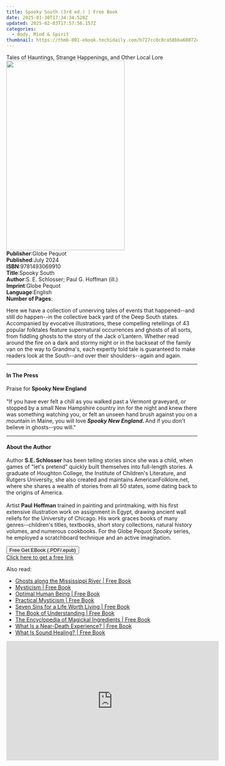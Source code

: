 ```yaml
---
title: Spooky South (3rd ed.) | Free Book
date: 2025-01-30T17:34:34.520Z
updated: 2025-02-03T17:57:56.157Z
categories:
  - Body, Mind & Spirit
thumbnail: https://thmb-001-ebook.techidaily.com/b727cc8c8ca58bba60872efc8f5bad86882bac40cd565ce8770058d7a45b494a.jpg
---
```

<main id="book-container">
  <div class="flex flex-col">
    <div class="book-brief flex-1 py-6 px-4 sm:p-6 md:py-10 md:px-8">
      <!-- brief-->
      <div class="book-brief-main">
        Tales of Hauntings, Strange Happenings, and Other Local Lore
      </div>
    </div>
    <div
      class="book-meta-info flex-1 grid gap-4 col-start-1 col-end-3 row-start-1 sm:mb-6 sm:grid-cols-4 lg:gap-6 lg:col-start-2 lg:row-end-6 lg:row-span-6 lg:mb-0"
    >
      <div
        class="book-meta-info-left place-content-center mt-4 p-4 text-sm leading-6 col-start-2 col-span-2 dark:text-slate-400"
      >
        <img
          class="w-full h-500 object-cover rounded-lg sm:h-255 sm:col-span-2 lg:col-span-full"
          src="https://img-001-ebook.techidaily.com/3e905b5ad9703261d04b3c26b8291e7eddfda91f7bb9edbf109b99cecebda422.jpg"
          alt=""
          width="312"
          height="500"
        />
      </div>
      <div
        class="book-meta-info-right mt-2 col-start-1 row-start-2 col-span-3 self-center"
      >
        <!-- meta data  -->
        <div class="flex flex-col px-4 md:px-8">
          <div class="flex-1">
            <strong>Publisher</strong>:<span class="px-2">Globe Pequot</span>
          </div>
          <div class="flex-1">
            <strong>Published</strong>:<span class="px-2">July 2024</span>
          </div>
          <div class="flex-1">
            <strong>ISBN</strong>:<span class="px-2">9781493069910</span>
          </div>
          <div class="flex-1">
            <strong>Title</strong>:<span class="px-2">Spooky South</span>
          </div>
          <div class="flex-1">
            <strong>Author</strong>:<span class="px-2"
              >S. E. Schlosser; Paul G. Hoffman (ill.)</span
            >
          </div>
          <div class="flex-1">
            <strong>Imprint</strong>:<span class="px-2">Globe Pequot</span>
          </div>
          <div class="flex-1">
            <strong>Language</strong>:<span class="px-2">English</span>
          </div>
          <div class="flex-1">
            <strong>Number of Pages</strong>:<span class="px-2"></span>
          </div>
        </div>
      </div>
    </div>
    <div class="book-description flex-1 py-6 px-4 sm:p-6 md:py-10 md:px-8">
      <div class="book-description-main">
        <div accordion-content="" id="description">
          <p>
            Here we have a collection of unnerving tales of events that
            happened--and still do happen--in the collective back yard of the
            Deep South states. Accompanied by evocative illustrations, these
            compelling retellings of 43 popular folktales feature supernatural
            occurrences and ghosts of all sorts, from fiddling ghosts to the
            story of the Jack o'Lantern. Whether read around the fire on a dark
            and stormy night or in the backseat of the family van on the way to
            Grandma's, each expertly told tale is guaranteed to make readers
            look at the South--and over their shoulders--again and again.
          </p>
        </div>
      </div>
    </div>
    <div class="book-excerpts flex-1 py-6 px-4 sm:p-6 md:py-10 md:px-8">
      <!-- excerpts-->
      <div class="book-excerpts-main">
        <hr />
        <h4 class="placeholder placeholder-heading">
          <span>In The Press</span>
        </h4>
        <p></p>
        <p>
          Praise for<b> Spooky New England</b><br /><br />"If you have ever felt
          a chill as you walked past a Vermont graveyard, or stopped by a small
          New Hampshire country inn for the night and knew there was something
          watching you, or felt an unseen hand brush against you on a mountain
          in Maine, you will love<b><i> Spooky New England. </i></b>And if you
          don't believe in ghosts--you will."
        </p>
        <p></p>
      </div>
    </div>
    <div class="book-about-author flex-1 py-6 px-4 sm:p-6 md:py-10 md:px-8">
      <!-- about author-->
      <div class="book-main-author-main">
        <hr />
        <h4 class="placeholder placeholder-heading">
          <span>About the Author</span>
        </h4>
        <p>
          Author <b>S.E. Schlosser</b> has been telling stories since she was a
          child, when games of "let's pretend" quickly built themselves into
          full-length stories. A graduate of Houghton College, the Institute of
          Children's Literature, and Rutgers University, she also created and
          maintains AmericanFolklore.net, where she shares a wealth of stories
          from all 50 states, some dating back to the origins of America.
          <br /><br />Artist <b>Paul Hoffman</b> trained in painting and
          printmaking, with his first extensive illustration work on assignment
          in Egypt, drawing ancient wall reliefs for the University of Chicago.
          His work graces books of many genres--children's titles, textbooks,
          short story collections, natural history volumes, and numerous
          cookbooks. For the Globe Pequot <i>Spooky </i>series, he employed a
          scratchboard technique and an active imagination.
        </p>
      </div>
    </div>
    <div class="book-free-get flex-1 py-6 px-4 sm:p-6 md:py-10 md:px-8">
      <button
        id="btn-free-get"
        class="bg-blue-500 hover:bg-blue-700 text-white font-bold py-2 px-4 rounded"
      >
        Free Get EBook (.PDF/.epub)
      </button>
      <div id="countdown-display" class="px-2 text-lg mt-2"></div>
      <a
        id="free-link"
        class="hidden bg-blue-500 hover:bg-blue-700 text-white font-bold py-2 px-4 rounded"
        href="https://www.ebooks.com/en-us/book/211337845/spooky-south/s-e-schlosser/"
        target="_blank"
        >Click here to get a free link</a
      >
    </div>
    <script>
      let countdownTime = 0;
      let countdownInterval = null;
      document
        .getElementById('btn-free-get')
        .addEventListener('click', startCountdown);
      function startCountdown() {
        countdownTime = new Date().getTime() + 60000 * 3;
        countdownInterval = setInterval(updateCountdown, 1000);
        document.getElementById('btn-free-get').disabled = true;
        document
          .getElementById('btn-free-get')
          .classList.add('bg-gray-500', 'cursor-not-allowed');
      }
      function updateCountdown() {
        let currentTime = new Date().getTime();
        let timeLeft = countdownTime - currentTime;
        let secondsLeft = Math.floor(timeLeft / 1000);
        document.getElementById('countdown-display').innerHTML =
          `Remaining time: ${secondsLeft} seconds.`;
        if (secondsLeft <= 0) {
          clearInterval(countdownInterval);
          document.getElementById('btn-free-get').classList.add('hidden');
          document.getElementById('free-link').classList.remove('hidden');
          document.getElementById('countdown-display').innerHTML = '';
        }
      }
    </script>
  </div>
</main>

<ins class="adsbygoogle"
      style="display:block"
      data-ad-client="ca-pub-7571918770474297"
      data-ad-slot="8358498916"
      data-ad-format="auto"
      data-full-width-responsive="true"></ins>
    

<span class="atpl-alsoreadstyle">Also read:</span>
<div><ul>
<li><a href="https://novels-ebooks.techidaily.com/2269957-9781617031458-ghosts-along-the-mississippi-river/"><u>Ghosts along the Mississippi River | Free Book</u></a></li>
<li><a href="https://novels-ebooks.techidaily.com/231044-9781420909609-mysticism/"><u>Mysticism | Free Book</u></a></li>
<li><a href="https://novels-ebooks.techidaily.com/234291-9781135636258-optimal-human-being/"><u>Optimal Human Being | Free Book</u></a></li>
<li><a href="https://novels-ebooks.techidaily.com/231045-9781420909616-practical-mysticism/"><u>Practical Mysticism | Free Book</u></a></li>
<li><a href="https://novels-ebooks.techidaily.com/239947-9780307346025-seven-sins-for-a-life-worth-living/"><u>Seven Sins for a Life Worth Living | Free Book</u></a></li>
<li><a href="https://novels-ebooks.techidaily.com/238198-9780307341860-the-book-of-understanding/"><u>The Book of Understanding | Free Book</u></a></li>
<li><a href="https://novels-ebooks.techidaily.com/239565-9781416525158-the-encyclopedia-of-magickal-ingredients/"><u>The Encyclopedia of Magickal Ingredients | Free Book</u></a></li>
<li><a href="https://novels-ebooks.techidaily.com/2268207-9781780289557-what-is-a-near-death-experience/"><u>What Is a Near-Death Experience? | Free Book</u></a></li>
<li><a href="https://novels-ebooks.techidaily.com/2268206-9781780289540-what-is-sound-healing/"><u>What Is Sound Healing? | Free Book</u></a></li>
</ul></div>

<!-- affiliate ads begin -->
<iframe width="560" height="315" src="https://www.youtube.com/embed/RJNYTGHVlLc?si=heERQcpMi77lqToE" title="YouTube video player" frameborder="0" allow="accelerometer; autoplay; clipboard-write; encrypted-media; gyroscope; picture-in-picture; web-share" referrerpolicy="strict-origin-when-cross-origin" allowfullscreen></iframe>
<!-- affiliate ads end -->

